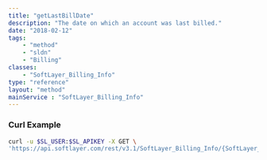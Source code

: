 ```yaml
---
title: "getLastBillDate"
description: "The date on which an account was last billed."
date: "2018-02-12"
tags:
    - "method"
    - "sldn"
    - "Billing"
classes:
    - "SoftLayer_Billing_Info"
type: "reference"
layout: "method"
mainService : "SoftLayer_Billing_Info"
---
```


### Curl Example
```bash
curl -u $SL_USER:$SL_APIKEY -X GET \
'https://api.softlayer.com/rest/v3.1/SoftLayer_Billing_Info/{SoftLayer_Billing_InfoID}/getLastBillDate'
```
